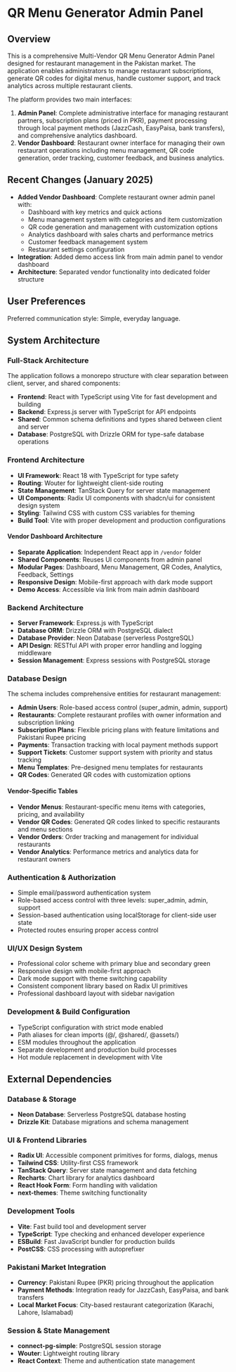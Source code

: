 # QR Menu Generator Admin Panel

## Overview

This is a comprehensive Multi-Vendor QR Menu Generator Admin Panel designed for restaurant management in the Pakistan market. The application enables administrators to manage restaurant subscriptions, generate QR codes for digital menus, handle customer support, and track analytics across multiple restaurant clients.

The platform provides two main interfaces:
1. **Admin Panel**: Complete administrative interface for managing restaurant partners, subscription plans (priced in PKR), payment processing through local payment methods (JazzCash, EasyPaisa, bank transfers), and comprehensive analytics dashboard.
2. **Vendor Dashboard**: Restaurant owner interface for managing their own restaurant operations including menu management, QR code generation, order tracking, customer feedback, and business analytics.

## Recent Changes (January 2025)

- **Added Vendor Dashboard**: Complete restaurant owner admin panel with:
  - Dashboard with key metrics and quick actions
  - Menu management system with categories and item customization
  - QR code generation and management with customization options
  - Analytics dashboard with sales charts and performance metrics
  - Customer feedback management system
  - Restaurant settings configuration
- **Integration**: Added demo access link from main admin panel to vendor dashboard
- **Architecture**: Separated vendor functionality into dedicated folder structure

## User Preferences

Preferred communication style: Simple, everyday language.

## System Architecture

### Full-Stack Architecture
The application follows a monorepo structure with clear separation between client, server, and shared components:

- **Frontend**: React with TypeScript using Vite for fast development and building
- **Backend**: Express.js server with TypeScript for API endpoints
- **Shared**: Common schema definitions and types shared between client and server
- **Database**: PostgreSQL with Drizzle ORM for type-safe database operations

### Frontend Architecture
- **UI Framework**: React 18 with TypeScript for type safety
- **Routing**: Wouter for lightweight client-side routing
- **State Management**: TanStack Query for server state management
- **UI Components**: Radix UI components with shadcn/ui for consistent design system
- **Styling**: Tailwind CSS with custom CSS variables for theming
- **Build Tool**: Vite with proper development and production configurations

#### Vendor Dashboard Architecture
- **Separate Application**: Independent React app in `/vendor` folder
- **Shared Components**: Reuses UI components from admin panel
- **Modular Pages**: Dashboard, Menu Management, QR Codes, Analytics, Feedback, Settings
- **Responsive Design**: Mobile-first approach with dark mode support
- **Demo Access**: Accessible via link from main admin dashboard

### Backend Architecture
- **Server Framework**: Express.js with TypeScript
- **Database ORM**: Drizzle ORM with PostgreSQL dialect
- **Database Provider**: Neon Database (serverless PostgreSQL)
- **API Design**: RESTful API with proper error handling and logging middleware
- **Session Management**: Express sessions with PostgreSQL storage

### Database Design
The schema includes comprehensive entities for restaurant management:

- **Admin Users**: Role-based access control (super_admin, admin, support)
- **Restaurants**: Complete restaurant profiles with owner information and subscription linking
- **Subscription Plans**: Flexible pricing plans with feature limitations and Pakistani Rupee pricing
- **Payments**: Transaction tracking with local payment methods support
- **Support Tickets**: Customer support system with priority and status tracking
- **Menu Templates**: Pre-designed menu templates for restaurants
- **QR Codes**: Generated QR codes with customization options

#### Vendor-Specific Tables
- **Vendor Menus**: Restaurant-specific menu items with categories, pricing, and availability
- **Vendor QR Codes**: Generated QR codes linked to specific restaurants and menu sections
- **Vendor Orders**: Order tracking and management for individual restaurants
- **Vendor Analytics**: Performance metrics and analytics data for restaurant owners

### Authentication & Authorization
- Simple email/password authentication system
- Role-based access control with three levels: super_admin, admin, support
- Session-based authentication using localStorage for client-side user state
- Protected routes ensuring proper access control

### UI/UX Design System
- Professional color scheme with primary blue and secondary green
- Responsive design with mobile-first approach
- Dark mode support with theme switching capability
- Consistent component library based on Radix UI primitives
- Professional dashboard layout with sidebar navigation

### Development & Build Configuration
- TypeScript configuration with strict mode enabled
- Path aliases for clean imports (@/, @shared/, @assets/)
- ESM modules throughout the application
- Separate development and production build processes
- Hot module replacement in development with Vite

## External Dependencies

### Database & Storage
- **Neon Database**: Serverless PostgreSQL database hosting
- **Drizzle Kit**: Database migrations and schema management

### UI & Frontend Libraries
- **Radix UI**: Accessible component primitives for forms, dialogs, menus
- **Tailwind CSS**: Utility-first CSS framework
- **TanStack Query**: Server state management and data fetching
- **Recharts**: Chart library for analytics dashboard
- **React Hook Form**: Form handling with validation
- **next-themes**: Theme switching functionality

### Development Tools
- **Vite**: Fast build tool and development server
- **TypeScript**: Type checking and enhanced developer experience
- **ESBuild**: Fast JavaScript bundler for production builds
- **PostCSS**: CSS processing with autoprefixer

### Pakistani Market Integration
- **Currency**: Pakistani Rupee (PKR) pricing throughout the application
- **Payment Methods**: Integration ready for JazzCash, EasyPaisa, and bank transfers
- **Local Market Focus**: City-based restaurant categorization (Karachi, Lahore, Islamabad)

### Session & State Management
- **connect-pg-simple**: PostgreSQL session storage
- **Wouter**: Lightweight routing library
- **React Context**: Theme and authentication state management